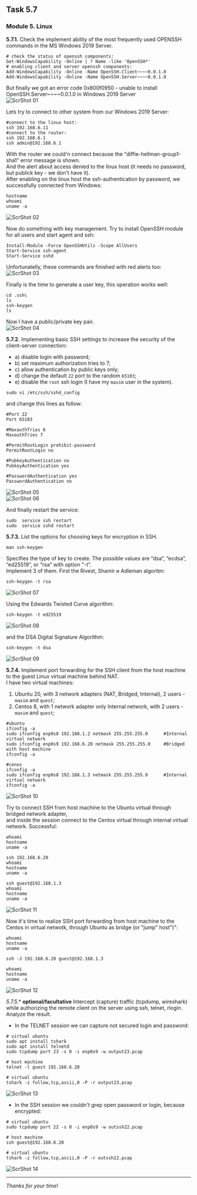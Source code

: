 ## Task 5.7
### Module 5. Linux

**5.7.1.** Check the implement ability of the most frequently used OPENSSH commands in the MS Windows 2019 Server.  
```
# check the status of openssh components:
Get-WindowsCapability -Online | ? Name -like 'OpenSSH*'
# enabling client and server openssh components:
Add-WindowsCapability -Online -Name OpenSSH.Client~~~~0.0.1.0
Add-WindowsCapability -Online -Name OpenSSH.Server~~~~0.0.1.0
```
But finally we got an error code 0x800f0950 - unable to install OpenSSH.Server~~~~0.0.1.0 in Windows 2019 Server   
![ScrShot 01](scr/01.png "ScrShot 01")  

Lets try to connect to other system from our Windows 2019 Server:  
```
#connect to the linux host:
ssh 192.168.6.11
#connect to the router:
ssh 192.168.6.1
ssh admin@192.168.6.1
```
With the router we could'n connect because the "diffie-hellman-group1-sha1" error message is shown.  
And the alert about access denied to the linux host (it needs no password, but publick key - we don't have it).  
After enabling on the linux host the ssh-authentication by password, we successfully connected from Windows:  
```
hostname
whoami
uname -a
```
![ScrShot 02](scr/02.png "ScrShot 02")  

Now do something with key management. Try to install OpenSSH module for all users and start agent and ssh:  
```
Install-Module -Force OpenSSHUtils -Scope AllUsers
Start-Service ssh-agent
Start-Service sshd
```
Unfortunatelly, these commands are finished with red alerts too:  
![ScrShot 03](scr/03.png "ScrShot 03")  

Finally is the time to generate a user key, this operation works well:  
```
cd .ssh\
ls
ssh-keygen
ls
```
Now I have a public/private key pair.  
![ScrShot 04](scr/04.png "ScrShot 04")  
 
**5.7.2.** Implementing basic SSH settings to increase the security of the client-server connection:  
- a) disable login with password;  
- b) set maximum authorization tries to 7;  
- c) allow authentication by public keys only;  
- d) change the default `22` port to the random `65103`;  
- e) disable the `root` ssh login (I have my `maxim` user in the system).  
```
sudo vi /etc/ssh/sshd_config
```
and change this lines as follow:
```
#Port 22
Port 65103

#MaxauthTries 6
MaxauthTries 7

#PermitRootLogin prohibit-password
PermitRootLogin no

#PubkeyAuthentication no
PubkeyAuthentication yes

#PasswordAuthentication yes
PasswordAuthentication no
```
![ScrShot 05](scr/05.png "ScrShot 05")  
![ScrShot 06](scr/06.png "ScrShot 06")  

And finally restart the service:  
```
sudo  service ssh restart
sudo  service sshd restart
```

**5.7.3.** List the options for choosing keys for encryption in SSH.  
```
man ssh-keygen
```
Specifies the type of key to create.  The possible values are “dsa”, “ecdsa”, “ed25519”, or “rsa” with option "-t".  
Implement 3 of them. First the  Rivest, Shamir и Adleman algoritm:  
```
ssh-keygen -t rsa
```
![ScrShot 07](scr/07.png "ScrShot 07")  

Using the Edwards Twisted Curve algorithm:  
```
ssh-keygen -t ed25519
```
![ScrShot 08](scr/08.png "ScrShot 08")  

and the DSA Digital Signature Algorithm:  
```
ssh-keygen -t dsa
```
![ScrShot 09](scr/09.png "ScrShot 09")  

**5.7.4.** Implement port forwarding for the SSH client from the host machine to the guest Linux virtual machine behind NAT.  
I have two virtual machines:  
1) Ubuntu 20, with 3 network adapters (NAT, Bridged, Internal), 2 users - `maxim` and `quest`;  
2) Centos 8, with 1 network adapter only Internal network, with 2 users - `maxim` and `quest`;  
```
#ubuntu
ifconfig -a
sudo ifconfig enp0s8 192.168.1.2 netmask 255.255.255.0      #Internal virtual network
sudo ifconfig enp0s9 192.168.6.20 netmask 255.255.255.0     #Bridged with host machine
ifconfig -a

#cenos
ifconfig -a
sudo ifconfig enp0s8 192.168.1.3 netmask 255.255.255.0      #Internal virtual network
ifconfig -a
```
![ScrShot 10](scr/10.png "ScrShot 10")  

Try to connect SSH from host machine to the Ubuntu virtual through bridged network adapter,  
and inside the session connect to the Centos virtual through internal virtual network. Successful:  
```
whoami
hostname
uname -a

ssh 192.168.6.20
whoami
hostname
uname -a

ssh guest@192.168.1.3
whoami
hostname
uname -a
```
![ScrShot 11](scr/11.png "ScrShot 11")  

Now it's time to realize SSH port forwarding from host machine to the Centos in virtual netwotk, through Ubuntu as bridge (or "jump" host")":  
```
whoami
hostname
uname -a

ssh -J 192.168.6.20 guest@192.168.1.3

whoami
hostname
uname -a
```
![ScrShot 12](scr/12.png "ScrShot 12")  

**5.7.5*.** __optional/facultative__ Intercept (capture) traffic (tcpdump, wireshark)  
while authorizing the remote client on the server using ssh, telnet, rlogin. Analyze the result.  

- In the TELNET session we can capture not secured login and password:  
```
# virtual ubuntu
sudo apt install tshark
sudo apt install telnetd
sudo tcpdump port 23 -s 0 -i enp0s9 -w output23.pcap

# host machine
telnet -l guest 192.168.6.20

# virtual ubuntu
tshark -z follow,tcp,ascii,0 -P -r output23.pcap
```
![ScrShot 13](scr/13.png "ScrShot 13")  

- In the SSH session we couldn't grep open password or login, because encrypted:  
```
# virtual ubuntu
sudo tcpdump port 22 -s 0 -i enp0s9 -w outssh22.pcap

# host machine
ssh guest@192.168.6.20

# virtual ubuntu
tshark -z follow,tcp,ascii,0 -P -r outssh22.pcap
```
![ScrShot 14](scr/14.png "ScrShot 14")  
___
 
_Thanks for your time!_  
 

